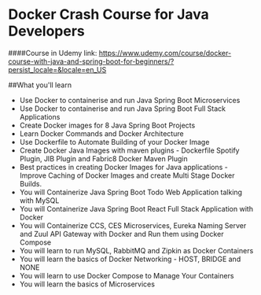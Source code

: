 # Docker Crash Course for Java Developers

####Course in Udemy link: https://www.udemy.com/course/docker-course-with-java-and-spring-boot-for-beginners/?persist_locale=&locale=en_US


##What you'll learn

* Use Docker to containerise and run Java Spring Boot Microservices
* Use Docker to containerise and run Java Spring Boot Full Stack Applications
* Create Docker images for 8 Java Spring Boot Projects
* Learn Docker Commands and Docker Architecture
* Use Dockerfile to Automate Building of your Docker Image
* Create Docker Java Images with maven plugins - Dockerfile Spotify Plugin, JIB Plugin and Fabric8 Docker Maven Plugin
* Best practices in creating Docker Images for Java applications - Improve Caching of Docker Images and create Multi Stage Docker Builds.
* You will Containerize Java Spring Boot Todo Web Application talking with MySQL
* You will Containerize Java Spring Boot React Full Stack Application with Docker
* You will Containerize CCS, CES Microservices, Eureka Naming Server and Zuul API Gateway with Docker and Run them using Docker Compose
* You will learn to run MySQL, RabbitMQ and Zipkin as Docker Containers
* You will learn the basics of Docker Networking - HOST, BRIDGE and NONE
* You will learn to use Docker Compose to Manage Your Containers
* You will learn the basics of Microservices